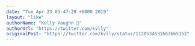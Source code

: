 ```yaml
---
date: "Tue Apr 23 03:47:29 +0000 2019"
layout: "like"
authorName: "Kelly Vaughn 🐞"
authorUrl: "https://twitter.com/kvlly"
originalPost: "https://twitter.com/kvlly/status/1120534631663665152"
---
```

